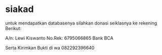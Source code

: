 # siakad

untuk mendapatkan databasenya silahkan donasi seiklasnya ke rekening Berikut:

A/n: Lewi Kiswanto
No.Rek: 6795066865
Bank BCA

Serta Kirimkan Bukti di wa 082292396640
